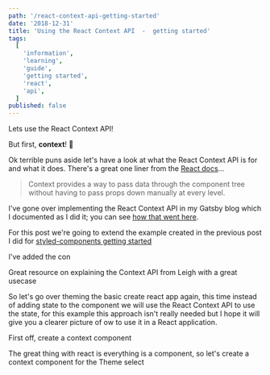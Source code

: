 ```yaml
---
path: '/react-context-api-getting-started'
date: '2018-12-31'
title: 'Using the React Context API  -  getting started'
tags:
  [
    'information',
    'learning',
    'guide',
    'getting started',
    'react',
    'api',
  ]
published: false
---
```


Lets use the React Context API!

But first, **context**! 🤣

Ok terrible puns aside let's have a look at what the React Context API
is for and what it does. There's a great one liner from the [React
docs]...

> Context provides a way to pass data through the component tree
> without having to pass props down manually at every level.

I've gone over implementing the React Context API in my Gatsby blog
which I documented as I did it; you can see [how that went here].

For this post we're going to extend the example created in the
previous post I did for [styled-components getting started]

I've added the con

Great resource on explaining the Context API from Leigh with a great
usecase

So let's go over theming the basic create react app again, this time
instead of adding state to the component we will use the React Context
API to use the state, for this example this approach isn't really
needed but I hope it will give you a clearer picture of ow to use it
in a React application.

First off, create a context component

The great thing with react is everything is a component, so let's
create a context component for the Theme select

<!-- Links -->

[how that went here]:
  https://blog.scottspence.me/react-context-api-with-gatsby
[styled-components getting started]:
  https://blog.scottspence.me/styled-components-getting-started
[example]: https://codesandbox.io/s/7wwr706nz0
[react docs]: https://reactjs.org/docs/context.html
